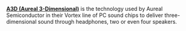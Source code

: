 [**A3D (Aureal 3-Dimensional)**](https://en.wikipedia.org/wiki/Aureal_Semiconductor#A3D) is the technology used by Aureal Semiconductor in their Vortex line of PC sound chips to deliver three-dimensional sound through headphones, two or even four speakers.